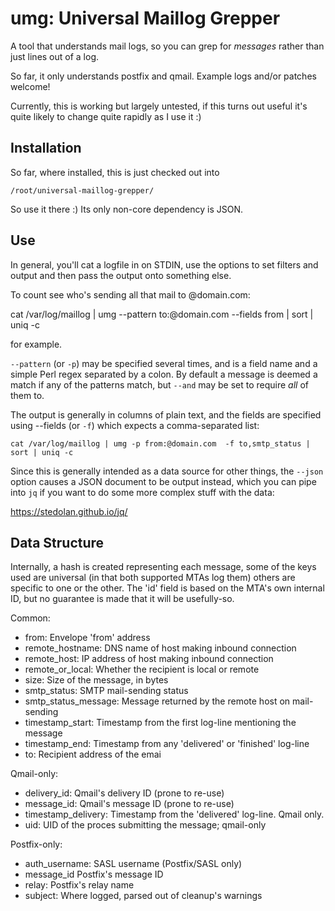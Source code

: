 # umg: Universal Maillog Grepper

A tool that understands mail logs, so you can grep for *messages* rather than 
just lines out of a log.

So far, it only understands postfix and qmail. Example logs and/or patches 
welcome!

Currently, this is working but largely untested, if this turns out useful it's 
quite likely to change quite rapidly as I use it :)

## Installation

So far, where installed, this is just checked out into 

    /root/universal-maillog-grepper/

So use it there :) Its only non-core dependency is JSON.

## Use

In general, you'll cat a logfile in on STDIN, use the options to set filters
and output and then pass the output onto something else.

To count see who's sending all that mail to @domain.com:

   cat /var/log/maillog | umg --pattern to:@domain.com --fields from | sort | uniq -c

for example.
	
`--pattern` (or `-p`) may be specified several times, and is a field name and a 
simple Perl regex separated by a colon. By default a message is deemed a match 
if any of the patterns match, but `--and` may be set to require *all* of them to.


The output is generally in columns of plain text, and the fields are specified 
using --fields (or `-f`) which expects a comma-separated list:

    cat /var/log/maillog | umg -p from:@domain.com  -f to,smtp_status | sort | uniq -c


Since this is generally intended as a data source for other things, the `--json`
option causes a JSON document to be output instead, which you can pipe into `jq` 
if you want to do some more complex stuff with the data:

https://stedolan.github.io/jq/


## Data Structure

Internally, a hash is created representing each message, some of the keys used
are universal (in that both supported MTAs log them) others are specific to one
or the other. The 'id' field is based on the MTA's own internal ID, but no 
guarantee is made that it will be usefully-so.

Common:
* from:                Envelope 'from' address
* remote_hostname:     DNS name of host making inbound connection
* remote_host:         IP address of host making inbound connection
* remote_or_local:     Whether the recipient is local or remote
* size:                Size of the message, in bytes
* smtp_status:         SMTP mail-sending status
* smtp_status_message: Message returned by the remote host on mail-sending
* timestamp_start:     Timestamp from the first log-line mentioning the message
* timestamp_end:       Timestamp from any 'delivered' or 'finished' log-line
* to:                  Recipient address of the emai

Qmail-only:
* delivery_id:         Qmail's delivery ID (prone to re-use)
* message_id:          Qmail's message ID (prone to re-use)
* timestamp_delivery:  Timestamp from the 'delivered' log-line. Qmail only.
* uid:                 UID of the proces submitting the message; qmail-only

Postfix-only:
* auth_username:       SASL username (Postfix/SASL only)
* message_id           Postfix's message ID
* relay:               Postfix's relay name
* subject:             Where logged, parsed out of cleanup's warnings



